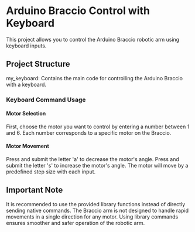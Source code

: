 # Arduino Braccio Control with Keyboard
This project allows you to control the Arduino Braccio robotic arm using keyboard inputs.

## Project Structure
my_keyboard: Contains the main code for controlling the Arduino Braccio with a keyboard. 

### Keyboard Command Usage

#### Motor Selection
First, choose the motor you want to control by entering a number between 1 and 6. Each number corresponds to a specific motor on the Braccio.

#### Motor Movement
Press and submit the letter 'a' to decrease the motor's angle.
Press and submit the letter 's' to increase the motor's angle.
The motor will move by a predefined step size with each input.

## Important Note
It is recommended to use the provided library functions instead of directly sending native commands. The Braccio arm is not designed to handle rapid movements in a single direction for any motor. Using library commands ensures smoother and safer operation of the robotic arm.

